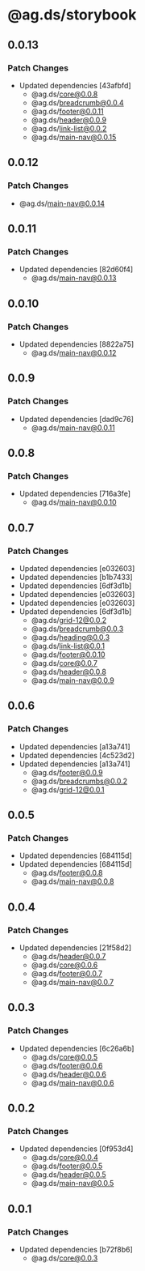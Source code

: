 # @ag.ds/storybook

## 0.0.13

### Patch Changes

- Updated dependencies [43afbfd]
  - @ag.ds/core@0.0.8
  - @ag.ds/breadcrumb@0.0.4
  - @ag.ds/footer@0.0.11
  - @ag.ds/header@0.0.9
  - @ag.ds/link-list@0.0.2
  - @ag.ds/main-nav@0.0.15

## 0.0.12

### Patch Changes

- @ag.ds/main-nav@0.0.14

## 0.0.11

### Patch Changes

- Updated dependencies [82d60f4]
  - @ag.ds/main-nav@0.0.13

## 0.0.10

### Patch Changes

- Updated dependencies [8822a75]
  - @ag.ds/main-nav@0.0.12

## 0.0.9

### Patch Changes

- Updated dependencies [dad9c76]
  - @ag.ds/main-nav@0.0.11

## 0.0.8

### Patch Changes

- Updated dependencies [716a3fe]
  - @ag.ds/main-nav@0.0.10

## 0.0.7

### Patch Changes

- Updated dependencies [e032603]
- Updated dependencies [b1b7433]
- Updated dependencies [6df3d1b]
- Updated dependencies [e032603]
- Updated dependencies [e032603]
- Updated dependencies [6df3d1b]
  - @ag.ds/grid-12@0.0.2
  - @ag.ds/breadcrumb@0.0.3
  - @ag.ds/heading@0.0.3
  - @ag.ds/link-list@0.0.1
  - @ag.ds/footer@0.0.10
  - @ag.ds/core@0.0.7
  - @ag.ds/header@0.0.8
  - @ag.ds/main-nav@0.0.9

## 0.0.6

### Patch Changes

- Updated dependencies [a13a741]
- Updated dependencies [4c523d2]
- Updated dependencies [a13a741]
  - @ag.ds/footer@0.0.9
  - @ag.ds/breadcrumbs@0.0.2
  - @ag.ds/grid-12@0.0.1

## 0.0.5

### Patch Changes

- Updated dependencies [684115d]
- Updated dependencies [684115d]
  - @ag.ds/footer@0.0.8
  - @ag.ds/main-nav@0.0.8

## 0.0.4

### Patch Changes

- Updated dependencies [21f58d2]
  - @ag.ds/header@0.0.7
  - @ag.ds/core@0.0.6
  - @ag.ds/footer@0.0.7
  - @ag.ds/main-nav@0.0.7

## 0.0.3

### Patch Changes

- Updated dependencies [6c26a6b]
  - @ag.ds/core@0.0.5
  - @ag.ds/footer@0.0.6
  - @ag.ds/header@0.0.6
  - @ag.ds/main-nav@0.0.6

## 0.0.2

### Patch Changes

- Updated dependencies [0f953d4]
  - @ag.ds/core@0.0.4
  - @ag.ds/footer@0.0.5
  - @ag.ds/header@0.0.5
  - @ag.ds/main-nav@0.0.5

## 0.0.1

### Patch Changes

- Updated dependencies [b72f8b6]
  - @ag.ds/core@0.0.3
